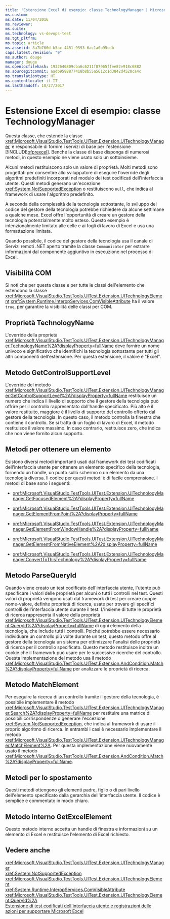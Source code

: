 ```yaml
---
title: 'Estensione Excel di esempio: classe TechnologyManager | Microsoft Docs'
ms.custom: 
ms.date: 11/04/2016
ms.reviewer: 
ms.suite: 
ms.technology: vs-devops-test
ms.tgt_pltfrm: 
ms.topic: article
ms.assetid: 8a7b760d-b5ac-4451-9593-6ac1a0b95cdb
caps.latest.revision: "9"
ms.author: douge
manager: douge
ms.openlocfilehash: 1932646809cba6c6211f87965ffee82e918c6882
ms.sourcegitcommit: aadb9588877418b8b55a5612c1d3842d4520ca4c
ms.translationtype: HT
ms.contentlocale: it-IT
ms.lasthandoff: 10/27/2017
---
```

# <a name="sample-excel-extension-technologymanager-class"></a>Estensione Excel di esempio: classe TechnologyManager
Questa classe, che estende la classe <xref:Microsoft.VisualStudio.TestTools.UITest.Extension.UITechnologyManager>, è responsabile di fornire i servizi di base per l'estensione [!INCLUDE[ofprexcel](../test/includes/ofprexcel_md.md)]. Benché la classe di base disponga di numerosi metodi, in questo esempio ne viene usato solo un sottoinsieme.  
  
 Alcuni metodi restituiscono solo un valore di proprietà. Molti metodi sono progettati per consentire allo sviluppatore di eseguire l'override degli algoritmi predefiniti incorporati nel modulo dei test codificati dell'interfaccia utente. Questi metodi generano un'eccezione <xref:System.NotSupportedException> o restituiscono `null`, che indica al framework di usare l'algoritmo predefinito.  
  
 A seconda della complessità della tecnologia sottostante, lo sviluppo del codice del gestore della tecnologia potrebbe richiedere da alcune settimane a qualche mese. Excel offre l'opportunità di creare un gestore della tecnologia potenzialmente molto esteso. Questo esempio è intenzionalmente limitato alle celle e ai fogli di lavoro di Excel e usa una formattazione limitata.  
  
 Quando possibile, il codice del gestore della tecnologia usa il canale di Servizi remoti .NET aperto tramite la classe `Communicator` per estrarre informazioni dal componente aggiuntivo in esecuzione nel processo di Excel.  
  
## <a name="com-visibility"></a>Visibilità COM  
 Si noti che per questa classe e per tutte le classi dell'elemento che estendono la classe <xref:Microsoft.VisualStudio.TestTools.UITest.Extension.UITechnologyElement> <xref:System.Runtime.InteropServices.ComVisibleAttribute> ha il valore `true`, per garantire la visibilità delle classi per COM.  
  
## <a name="technologyname-property"></a>Proprietà TechnologyName  
 L'override della proprietà <xref:Microsoft.VisualStudio.TestTools.UITest.Extension.UITechnologyManager.TechnologyName%2A?displayProperty=fullName> deve fornire un nome univoco e significativo che identifichi la tecnologia sottostante per tutti gli altri componenti dell'estensione. Per questa estensione, il valore è "Excel".  
  
## <a name="getcontrolsupportlevel-method"></a>Metodo GetControlSupportLevel  
 L'override del metodo <xref:Microsoft.VisualStudio.TestTools.UITest.Extension.UITechnologyManager.GetControlSupportLevel%2A?displayProperty=fullName> restituisce un numero che indica il livello di supporto che il gestore della tecnologia può offrire per il controllo rappresentato dall'handle specificato. Più alto è il valore restituito, maggiore è il livello di supporto del controllo offerto dal gestore della tecnologia. In questo caso, il metodo controlla la finestra che contiene il controllo. Se si tratta di un foglio di lavoro di Excel, il metodo restituisce il valore massimo. In caso contrario, restituisce zero, che indica che non viene fornito alcun supporto.  
  
## <a name="methods-to-get-an-element"></a>Metodi per ottenere un elemento  
 Esistono diversi metodi importanti usati dal framework dei test codificati dell'interfaccia utente per ottenere un elemento specifico della tecnologia, fornendo un handle, un punto sullo schermo o un elemento da una tecnologia diversa. Il codice per questi metodi è di facile comprensione. I metodi di base sono i seguenti:  
  
-   <xref:Microsoft.VisualStudio.TestTools.UITest.Extension.UITechnologyManager.GetFocusedElement%2A?displayProperty=fullName>  
  
-   <xref:Microsoft.VisualStudio.TestTools.UITest.Extension.UITechnologyManager.GetElementFromPoint%2A?displayProperty=fullName>  
  
-   <xref:Microsoft.VisualStudio.TestTools.UITest.Extension.UITechnologyManager.GetElementFromWindowHandle%2A?displayProperty=fullName>  
  
-   <xref:Microsoft.VisualStudio.TestTools.UITest.Extension.UITechnologyManager.GetElementFromNativeElement%2A?displayProperty=fullName>  
  
-   <xref:Microsoft.VisualStudio.TestTools.UITest.Extension.UITechnologyManager.ConvertToThisTechnology%2A?displayProperty=fullName>  
  
## <a name="parsequeryid-method"></a>Metodo ParseQueryId  
 Quando viene creato un test codificato dell'interfaccia utente, l'utente può specificare i valori delle proprietà per alcuni o tutti i controlli nel test. Questi valori di proprietà vengono usati dal framework di test per creare coppie nome-valore, definite proprietà di ricerca, usate per trovare gli specifici controlli dell'interfaccia utente durante il test. L'insieme di tutte le proprietà di ricerca rappresenta il valore della proprietà <xref:Microsoft.VisualStudio.TestTools.UITest.Extension.UITechnologyElement.QueryId%2A?displayProperty=fullName> di ogni elemento della tecnologia, che include tutti i controlli. Poiché potrebbe essere necessario individuare un controllo più volte durante un test, questo metodo offre al gestore della tecnologia un sistema per ottimizzare l'analisi delle proprietà di ricerca per il controllo specificato. Questo metodo restituisce inoltre un cookie che il framework può usare per le successive ricerche del controllo. Questa implementazione del metodo usa il metodo <xref:Microsoft.VisualStudio.TestTools.UITest.Extension.AndCondition.Match%2A?displayProperty=fullName> per analizzare le proprietà di ricerca.  
  
## <a name="matchelement-method"></a>Metodo MatchElement  
 Per eseguire la ricerca di un controllo tramite il gestore della tecnologia, è possibile implementare il metodo <xref:Microsoft.VisualStudio.TestTools.UITest.Extension.UITechnologyManager.Search%2A?displayProperty=fullName> per restituire una matrice di possibili corrispondenze o generare l'eccezione <xref:System.NotSupportedException>, che indica al framework di usare il proprio algoritmo di ricerca. In entrambi i casi è necessario implementare il metodo <xref:Microsoft.VisualStudio.TestTools.UITest.Extension.UITechnologyManager.MatchElement%2A>. Per questa implementazione viene nuovamente usato il metodo <xref:Microsoft.VisualStudio.TestTools.UITest.Extension.AndCondition.Match%2A?displayProperty=fullName>.  
  
## <a name="navigation-methods"></a>Metodi per lo spostamento  
 Questi metodi ottengono gli elementi padre, figlio o di pari livello dell'elemento specificato dalla gerarchia dell'interfaccia utente. Il codice è semplice e commentato in modo chiaro.  
  
## <a name="getexcelelement-internal-method"></a>Metodo interno GetExcelElement  
 Questo metodo interno accetta un handle di finestra e informazioni su un elemento di Excel e restituisce l'elemento di Excel richiesto.  
  
## <a name="see-also"></a>Vedere anche  
 <xref:Microsoft.VisualStudio.TestTools.UITest.Extension.UITechnologyManager>   
 <xref:System.NotSupportedException>   
 <xref:Microsoft.VisualStudio.TestTools.UITest.Extension.UITechnologyElement>   
 <xref:System.Runtime.InteropServices.ComVisibleAttribute>   
 <xref:Microsoft.VisualStudio.TestTools.UITest.Extension.UITechnologyElement.QueryId%2A>   
 [Estensione di test codificati dell'interfaccia utente e registrazioni delle azioni per supportare Microsoft Excel](../test/extending-coded-ui-tests-and-action-recordings-to-support-microsoft-excel.md)
